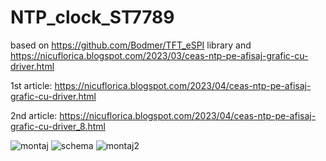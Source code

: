 # NTP_clock_ST7789
based on https://github.com/Bodmer/TFT_eSPI library and https://nicuflorica.blogspot.com/2023/03/ceas-ntp-pe-afisaj-grafic-cu-driver.html

1st article: https://nicuflorica.blogspot.com/2023/04/ceas-ntp-pe-afisaj-grafic-cu-driver.html

2nd article: https://nicuflorica.blogspot.com/2023/04/ceas-ntp-pe-afisaj-grafic-cu-driver_8.html

![montaj](https://blogger.googleusercontent.com/img/b/R29vZ2xl/AVvXsEi97nAn12bnvI5ZyFsQmhEs64Wzt7RX7085Q8xvS69sfevVpwT0A_IqnD0sVa4XuFmUmY25ARryCLheoncNnqFWwySBzsByoj0_aKMXjzRtcMDvoedUxKAQW3lO88QCBkKjucrueZQGoQo1aKB0tWN1zLxFS-dIwvjWnJd0MdY26h65jq0M26WUZtafXg/w200-h150/degeneric.jpg)
![schema](https://blogger.googleusercontent.com/img/b/R29vZ2xl/AVvXsEhXQE5RPmDFaRkj16lP0aNoB3MYosrvbZWqRbt_kaGFAe13S06YCHnhQRu0_SM-L6yqrdbwTXyPsl9GUio71k11LFbDdo2MPCN8SKE3e7nNoP_Q0nc1Y0ocG2NqyD2P5fbywEGbpz8cuzgUq16bqtaq4hWigbhETPim51vAxE4UM2qcY0D5pLjDQXIL_A/w181-h200/NTP_clock_DST_ST7789_schematic.png)
![montaj2](https://blogger.googleusercontent.com/img/b/R29vZ2xl/AVvXsEg1P2yxGo-BLcGvKvrQoRrcbve9BmpgZYmVTZX6N_ZI-9dLeU8nQCi52iWSBk14CpLBM-BlJYqqw1Hw7Rqxq_sKHiKk1GiIu3VzIilXicDpIN-R-iOGZNUP1W_im5dtr5txgDcr5_U6OXytotMrbGFOjGN2f_LR0kG7TvXpj-gm95UiXfzDqva66qsBFA/w200-h150/NTPclock_ST7789_generic2.jpg)
